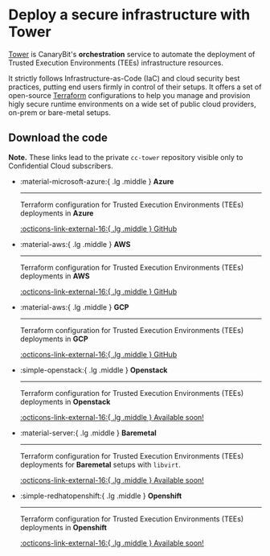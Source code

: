 # Deploy a secure infrastructure with Tower

[Tower](https://docs.confidentialcloud.io/architecture/#tower) is CanaryBit's **orchestration** service to automate the deployment of Trusted Execution Environments (TEEs) infrastructure resources.

It strictly follows Infrastructure-as-Code (IaC) and cloud security best practices, putting end users firmly in control of their setups. It offers a set of open-source [Terraform](https://terraform.io/) configurations to help you manage and provision higly secure runtime environments on a wide set of public cloud providers, on-prem or bare-metal setups.

## Download the code 

**Note.** These links lead to the private `cc-tower` repository visible only to Confidential Cloud subscribers.

<div class="grid cards" markdown>
<!-- https://squidfunk.github.io/mkdocs-material/reference/grids/#using-card-grids !-->

-   :material-microsoft-azure:{ .lg .middle } __Azure__

    ---

    Terraform configuration for Trusted Execution Environments (TEEs) deployments in **Azure**
        
    [:octicons-link-external-16:{ .lg .middle }  GitHub](https://github.com/canarybit/cc-tower/tree/main/azure/)

-   :material-aws:{ .lg .middle } __AWS__

    ---

    Terraform configuration for Trusted Execution Environments (TEEs) deployments in **AWS**
        
    [:octicons-link-external-16:{ .lg .middle }  GitHub](https://github.com/canarybit/cc-tower/tree/main/aws/)

-   :material-aws:{ .lg .middle } __GCP__

    ---

    Terraform configuration for Trusted Execution Environments (TEEs) deployments in **GCP**
        
    [:octicons-link-external-16:{ .lg .middle }  GitHub](https://github.com/canarybit/cc-tower/tree/main/gcp/)

-   :simple-openstack:{ .lg .middle } __Openstack__

    ---

    Terraform configuration for Trusted Execution Environments (TEEs) deployments in **Openstack**

    [:octicons-link-external-16:{ .lg .middle }  Available soon!](https://github.com/canarybit/cc-tower)
    
-   :material-server:{ .lg .middle } __Baremetal__

    ---

    Terraform configuration for Trusted Execution Environments (TEEs) deployments for **Baremetal** setups with `libvirt`.

    [:octicons-link-external-16:{ .lg .middle }  Available soon!](https://github.com/canarybit/cc-tower)

-   :simple-redhatopenshift:{ .lg .middle } __Openshift__

    ---

    Terraform configuration for Trusted Execution Environments (TEEs) deployments in **Openshift**

    [:octicons-link-external-16:{ .lg .middle }  Available soon!](https://github.com/canarybit/cc-tower)

</div>